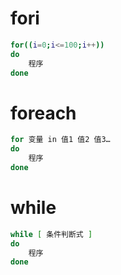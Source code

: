 # fori

```sh
for((i=0;i<=100;i++))
do
    程序
done
```

# foreach

```sh
for 变量 in 值1 值2 值3… 
do 
    程序 
done
```

# while

```sh
while [ 条件判断式 ] 
do
    程序
done
```
